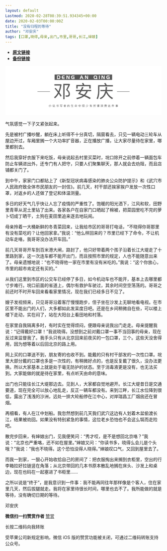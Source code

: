 ```yaml
---
layout: default
Lastmod: 2020-02-28T08:39:51.934345+00:00
date: 2020-02-03T00:00:00Z
title: "没有归程的等待"
author: "邓安庆"
tags: [口罩,晓得,母亲,出门,市里,哥哥,长江,婶娘]
---
```


* [**原文链接**](http://mp.weixin.qq.com/s?__biz=MzA4MTA1NDU3Ng==&mid=2650647384&idx=1&sn=5c8c0bbabf2bdd2eb324dda60124f4b0&chksm=8793d547b0e45c512ab7ebb370f02cbaa69595d5f9f901d0fc7c026cb3b7cc8c823419faa959#rd)
* [**备份链接**](https://archive.is/CrIuY)


![](/images/post/e7f5a439b4fcc64bfef80285a5bc689c.jpg)  

气氛感觉一下子又紧张起来。

先是被村广播吵醒，躺在床上听得不十分真切，隔窗看去，只见一辆电动三轮车从屋边开过，车厢里搁一个大功率扩音器，正在播放广播，让大家尽量待在家里，哪里都别去。

然后我穿好衣服下来吃饭，母亲说起去村里买菜时，垸口除开之前停着一辆面包车防止车辆进出外，还专门有人把守，只要人们聚集聊天，那人就会去劝阻，而且店铺都关门了。

到中午，家家门口都贴上了《新型冠状病毒感染的肺炎公众防护提示》和《武穴市人民政府致全体市民朋友的一封信》。前几天，村干部还挨家挨户发放一次性口罩，对返乡的人还做了登记和体温测量。  

多日的好天气几乎快让人忘了疫情的严重性了。饱暖的阳光洒下，江风和软，田野里青草从泥土里钻了出来。各家各户在自家门口晒起了棉被，把菜园里吃不完的萝卜切成丁晒干，土狗在麦田里追来逐去地玩闹。

母亲拎着一大桶新鲜的冬青菜回来，让我给市区的哥哥打电话，“不晓得你哥那里有没有菜吃的？让他回家拿。”我说：“他么样回来的？市里已经下了命令，不让机动车走咯，我哥哥没办法开车回。”

前几天哥哥开车到百米港大闸，路封了，他只好带着两个孩子沿着长江大堤走了十里路到家，这一次连车都不能开出门，而且按照市里的规定，人也不能随意出来了。母亲遗憾地说：“也不晓得他一家在市里有没有米吃的。”我说：“这个你放心，市里的超市肯定还有买的。”

从我们这里到市区的公交车已经停了多日，如今机动车也不能开，基本上去哪里都寸步难行。垸口前面的省道上，偶尔有救护车驶过，其余时间空空荡荡的。哥哥之前还时不时开车回来看看家里情况，现在我们已经多日不见了。

嫂子发视频来，只见哥哥沿着客厅慢慢跑步，侄子坐在沙发上无聊地看电视。在市区里不能出门的人们，大多都如此发呆度日吧。还是在乡间稍微自在些，可以楼上楼下走动，实在闷了，站在大阳台上看田地和村落。

在家里自我隔离多时，有时实在觉得烦闷，便跟母亲说我出门走走。母亲提醒我说：“记得戴好口罩！”我说晓得。没想到之前对戴口罩一事不当回事的母亲，现在反过来监督我了。我手头只有从北京回来前夜买的一包口罩，三个。这些天没舍得用，因为想等着以后回北京的路上用。

网上买的口罩送不到，朋友寄的也收不到。能戴的只有村干部发的一次性口罩。垸里大部分戴的口罩也多是一次性的，有稍微好点的，也是反复戴了很久，没办法更换。所以大家基本上就是处于毫无防护的状态。至于消毒液更是没有，也无法买到。大家能做的就是待在家里，有点听天由命的意味。

出门也只能往长江大堤那边去。见到人，大家都自觉地避开。长江大堤昔日是交通要道，现在完全可以放心地乱走，反正一辆车都没有。来到江畔，长江水位降到很低，露出了浅浅的沙洲，远处一排大轮船停在江中心，对岸瑞昌工厂烟囱还在冒烟。

再细看，有人在江中划船。我忽然想到前几天我们武穴这边有人划着木盆偷渡长江，结果被劝回。如果没有特别紧急的事情，这位老乡恐怕也不会这么铤而走险吧。

散完步回来，有婶娘出门，见我便笑问：“秀才哎，是不是想回北京咯？”我说：“北京也严重咯，还不如在屋里。”婶娘又问：“你读书多，晓得么会儿是个头哦？”我说：“我也不晓得。这个恐怕没得人晓得。”婶娘叹口气，又回到屋里去了。

而我一到家，一狠心开始收拾自己的房间了：把衣服掏出来搁到衣柜里，空出的行李箱拉好拉链竖在角落；从北京带回的几本书原本散乱地搁在床头、沙发上和桌边，现在也码在一起塞进了书柜里……

之所以说是“终于”，是我意识到一件事：我不能再同往年那样像是个客人，住在家里几天，然后拔腿就走。我将在家里待很长时间，哪里也去不了。我所能做的就是等待，没有确切日期的等待。

邓安庆

 **微信扫一扫赞赏作者** [赞赏](##)

长按二维码向我转账

受苹果公司新规定影响，微信 iOS 版的赞赏功能被关闭，可通过二维码转账支持公众号。

